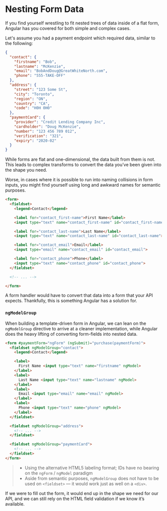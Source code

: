 # Nesting Form Data

If you find yourself wrestling to fit nested trees of data inside of a flat form, Angular has you covered for both simple and complex cases.

Let's assume you had a payment endpoint which required data, similar to the following:

```json
{
  "contact": {
    "firstname": "Bob",
    "lastname": "McKenzie",
    "email": "BobAndDoug@GreatWhiteNorth.com",
    "phone": "555-TAKE-OFF"
  },
  "address": {
    "street": "123 Some St",
    "city": "Toronto",
    "region": "ON",
    "country": "CA",
    "code": "H0H 0H0"
  },
  "paymentCard": {
    "provider": "Credit Lending Company Inc",
    "cardholder": "Doug McKenzie",
    "number": "123 456 789 012",
    "verification": "321",
    "expiry": "2020-02"
  }
}
```

While forms are flat and one-dimensional, the data built from them is not. This leads to complex transforms to convert the data you’ve been given into the shape you need.

Worse, in cases where it is possible to run into naming collisions in form inputs, you might find yourself using long and awkward names for semantic purposes.

```html
<form>
  <fieldset>
    <legend>Contact</legend>

    <label for="contact_first-name">First Name</label>
    <input type="text" name="contact_first-name" id="contact_first-name">

    <label for="contact_last-name">Last Name</label>
    <input type="text" name="contact_last-name" id="contact_last-name">

    <label for="contact_email">Email</label>
    <input type="email" name="contact_email" id="contact_email">

    <label for="contact_phone">Phone</label>
    <input type="text" name="contact_phone" id="contact_phone">
  </fieldset>

  <!-- ... -->

</form>
```

A form handler would have to convert that data into a form that your API expects. Thankfully, this is something Angular has a solution for.

### `ngModelGroup`

When building a template-driven form in Angular, we can lean on the `ngModelGroup` directive to arrive at a cleaner implementation, while Angular does the heavy lifting of converting form-fields into nested data.

```html
<form #paymentForm="ngForm" (ngSubmit)="purchase(paymentForm)">
  <fieldset ngModelGroup="contact">
    <legend>Contact</legend>

    <label>
      First Name <input type="text" name="firstname" ngModel>
    </label>
    <label>
      Last Name <input type="text" name="lastname" ngModel>
    </label>
    <label>
      Email <input type="email" name="email" ngModel>
    </label>
    <label>
      Phone <input type="text" name="phone" ngModel>
    </label>
  </fieldset>

  <fieldset ngModelGroup="address">
    <!-- ... -->
  </fieldset>

  <fieldset ngModelGroup="paymentCard">
    <!-- ... -->
  </fieldset>
</form>
```

> - Using the alternative HTML5 labeling format; IDs have no bearing on the `ngForm` / `ngModel` paradigm
> - Aside from semantic purposes, `ngModelGroup` does not have to be used on `<fieldset>` — it would work just as well on a `<div>`.

If we were to fill out the form, it would end up in the shape we need for our API, and we can still rely on the HTML field validation if we know it’s available.
